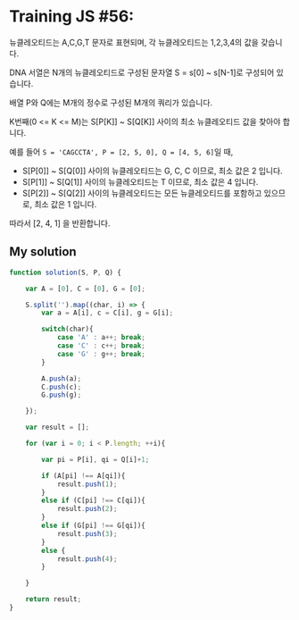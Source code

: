 # Training JS #56:

뉴클레오티드는 A,C,G,T 문자로 표현되며, 각 뉴클레오티드는 1,2,3,4의 값을 갖습니다.

DNA 서열은 N개의 뉴클레오티드로 구성된 문자열 S = s[0] ~ s[N-1]로 구성되어 있습니다.

배열 P와 Q에는 M개의 정수로 구성된 M개의 쿼리가 있습니다.
 
K번째(0 <= K <= M)는 S[P[K]] ~ S[Q[K]] 사이의 최소 뉴클레오티드 값을 찾아야 합니다.
 
예를 들어 `S = 'CAGCCTA', P = [2, 5, 0], Q = [4, 5, 6]`일 때,
 
- S[P[0]] ~ S[Q[0]] 사이의 뉴클레오티드는 G, C, C 이므로, 최소 값은 2 입니다.
- S[P[1]] ~ S[Q[1]] 사이의 뉴클레오티드는 T 이므로, 최소 값은 4 입니다.
- S[P[2]] ~ S[Q[2]] 사이의 뉴클레오티드는 모든 뉴클레오티드를 포함하고 있으므로, 최소 값은 1 입니다.
 
따라서 [2, 4, 1] 을 반환합니다.



## My solution

```js
function solution(S, P, Q) {

    var A = [0], C = [0], G = [0];

    S.split('').map((char, i) => {
        var a = A[i], c = C[i], g = G[i];

        switch(char){
            case 'A' : a++; break;
            case 'C' : c++; break;
            case 'G' : g++; break;
        }

        A.push(a);
        C.push(c);
        G.push(g);

    });

    var result = [];

    for (var i = 0; i < P.length; ++i){

        var pi = P[i], qi = Q[i]+1;

        if (A[pi] !== A[qi]){
            result.push(1);
        }
        else if (C[pi] !== C[qi]){
            result.push(2);
        }
        else if (G[pi] !== G[qi]){
            result.push(3);
        }
        else {
            result.push(4);
        }

    }

    return result;
}
```
